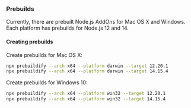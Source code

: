 ### Prebuilds

Currently, there are prebuilt Node.js AddOns for Mac OS X and Windows. 
Each platform has prebuilds for Node.js 12 and 14.


#### Creating prebuilds
Create prebuilds for Mac OS X:

```bash
npx prebuildify --arch x64 --platform darwin --target 12.20.1
npx prebuildify --arch x64 --platform darwin --target 14.15.4
```

Create prebuilds for Windows 10:

```bash
npx prebuildify --arch x64 --platform win32 --target 12.20.1
npx prebuildify --arch x64 --platform win32 --target 14.15.4
```
